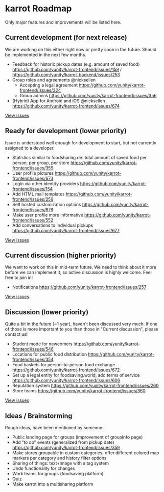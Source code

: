 # karrot Roadmap

Only major features and improvements will be listed here.

## Current development (for next release)

We are working on this either right now or pretty soon in the future. Should be implemented in the next few months.

- Feedback for historic pickup dates (e.g. amount of saved food) https://github.com/yunity/karrot-frontend/issues/159 / https://github.com/yunity/karrot-backend/issues/253
- Group roles and agreements @nicksellen
  - Accepting a legal agreement https://github.com/yunity/karrot-frontend/issues/324
  - Group admins https://github.com/yunity/karrot-frontend/issues/356
- (Hybrid) App for Android and iOS @nicksellen https://github.com/yunity/karrot-frontend/issues/674

[View issues](https://github.com/yunity/karrot-frontend/milestone/11)

## Ready for development (lower priority) 

Issue is understood well enough for development to start, but not currently assigned to a developer.

- Statistics similar to foodsharing.de: total amount of  saved food per person, per group, per store https://github.com/yunity/karrot-frontend/issues/355
- User profile pictures https://github.com/yunity/karrot-frontend/issues/673
- Login via other identity providers https://github.com/yunity/karrot-frontend/issues/154
- Add HTML mail templates https://github.com/yunity/karrot-frontend/issues/256
- Self hosted customization options https://github.com/yunity/karrot-frontend/issues/676
- Make user profile more informative https://github.com/yunity/karrot-frontend/issues/552
- Add conversations to individual pickups https://github.com/yunity/karrot-frontend/issues/677

[View issues](https://github.com/yunity/karrot-frontend/milestone/12)

## Current discussion (higher priority)

We want to work on this in mid-term future. We need to think about it more before we can implement it, so active discussion is highly welcome. Feel free to join in!

- Notifications https://github.com/yunity/karrot-frontend/issues/257

[View issues](https://github.com/yunity/karrot-frontend/milestone/9)

## Discussion (lower priority)

Quite a bit in the future (~1 year), haven't been discussed very much. If one of those is more important to you than those in "Current discussion", please contact us!

- Student mode for newcomers https://github.com/yunity/karrot-frontend/issues/546
- Locations for public food distribution https://github.com/yunity/karrot-frontend/issues/354
- Food baskets for person-to-person food exchange https://github.com/yunity/karrot-frontend/issues/672
- Set up a legal entity for foodsaving.world, add terms of service https://github.com/yunity/karrot-frontend/issues/606
- Reputation system https://github.com/yunity/karrot-frontend/issues/260
- Store teams https://github.com/yunity/karrot-frontend/issues/360

[View issues](https://github.com/yunity/karrot-frontend/milestone/10)

## Ideas / Brainstorming

Rough ideas, have been mentioned by someone.

- Public landing page for groups (improvement of groupInfo page)
- Add "to do" events (generalized from pickup date) https://github.com/yunity/karrot-frontend/issues/359
- Make stores groupable in custom categories, offer different colored map markers per category and history filter options
- Sharing of things: text+image with a tag system
- Undo functionality for changes
- Work teams for groups (foodsaving platform)
- Quiz
- Make karrot into a multisharing platform
